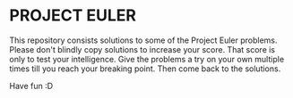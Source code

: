 # PROJECT EULER

This repository consists solutions to some of the Project Euler problems. Please don't blindly copy solutions to increase your score. That score is only to test your intelligence. Give the problems a try on your own multiple times till you reach your breaking point. Then come back to the solutions.

Have fun :D
